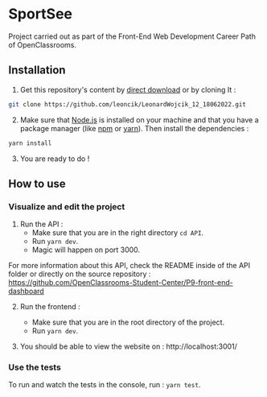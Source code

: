 # SportSee

Project carried out as part of the Front-End Web Development Career Path of OpenClassrooms.

## Installation

1. Get this repository's content by [direct download](https://github.com/leoncik/LeonardWojcik_12_18062022/archive/refs/heads/main.zip) or by cloning It :

```sh
git clone https://github.com/leoncik/LeonardWojcik_12_18062022.git
```

2. Make sure that [Node.js](https://nodejs.org/en/) is installed on your machine and that you have a package manager (like [npm](https://www.npmjs.com/) or [yarn](https://yarnpkg.com/)). Then install the dependencies :

```sh
yarn install
```

3. You are ready to do !

## How to use

### Visualize and edit the project

1. Run the API :
    - Make sure that you are in the right directory `cd API`.
    - Run `yarn dev`.
    - Magic will happen on port 3000.

For more information about this API, check the README inside of the API folder or directly on the source repository : https://github.com/OpenClassrooms-Student-Center/P9-front-end-dashboard

2. Run the frontend :

    - Make sure that you are in the root directory of the project.
    - Run `yarn dev`.

3. You should be able to view the website on : http://localhost:3001/

### Use the tests

To run and watch the tests in the console, run : `yarn test`.
